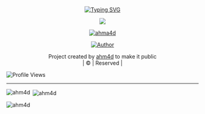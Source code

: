 ## <!-- Typing SVG -->
<p align="center">
    <a href="https://git.io/J0hKr">
        <img
        src=""
            alt="Typing SVG"
        />
    </a>
</p>
<div align="center">
  <p align="center">
<img src="https://www.linkpicture.com/view.php?img=LPic62b33304e0a891563013505"/>
</p>
 <p align="center">
<a href="#"><img title="ahma4d" src="https://img.shields.io/badge/ahm4d-red?colorA=%23ff0000&colorB=%23017e40&style=for-the-badge"></a>
</p>
  <p align="center">
<a href="https://github.com/ahm4d"><img title="Author" src="https://img.shields.io/badge/Author-ahm4d/BOT?color=blue&style=for-the-badge&logo=whatsapp"></a>
</p>
</div>
<p align="center">
Project created by <a href="https://github.com/ahm4d">ahm4d</a> to make it public
    <br>
       | © |
        Reserved |
    <br> 
</p>

![Profile Views](https://hits.seeyoufarm.com/api/count/incr/badge.svg?url=https://github.com/ahm4d/BOT&title=Profile%20Views)

----
<p align="center">
<p><img align="left" src="https://github-readme-stats.vercel.app/api/top-langs?username=ahm4d&show_icons=true&theme=dark&locale=en&layout=compact" alt="ahm4d" /></p>

<p>&nbsp;<img align="center" src="https://github-readme-stats.vercel.app/api?username=ahm4d&show_icons=true&theme=dark&locale=en" alt="ahm4d" /></p>

<p><img align="center" src="https://github-readme-streak-stats.herokuapp.com/?user=xxirfanx&theme=dark" alt="ahm4d" /></p>
</p>

